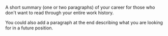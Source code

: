 A short summary (one or two paragraphs) of your career for those who don't want to read
through your entire work history.

You could also add a paragraph at the end describing what you are looking for in a future
position.
